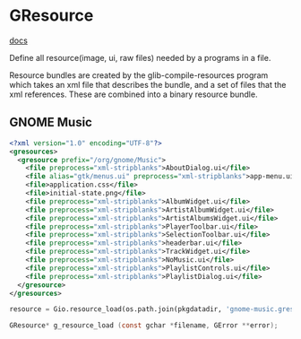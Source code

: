 # GResource

[docs](https://developer.gnome.org/gio/2.32/gio-GResource.html)

Define all resource(image, ui, raw files) needed by a programs in a file.

Resource bundles are created by the glib-compile-resources program which takes an xml file that describes the bundle, and a set of files that the xml references. These are combined into a binary resource bundle.

## GNOME Music
```xml
<?xml version="1.0" encoding="UTF-8"?>
<gresources>
  <gresource prefix="/org/gnome/Music">
    <file preprocess="xml-stripblanks">AboutDialog.ui</file>
    <file alias="gtk/menus.ui" preprocess="xml-stripblanks">app-menu.ui</file>
    <file>application.css</file>
    <file>initial-state.png</file>
    <file preprocess="xml-stripblanks">AlbumWidget.ui</file>
    <file preprocess="xml-stripblanks">ArtistAlbumWidget.ui</file>
    <file preprocess="xml-stripblanks">ArtistAlbumsWidget.ui</file>
    <file preprocess="xml-stripblanks">PlayerToolbar.ui</file>
    <file preprocess="xml-stripblanks">SelectionToolbar.ui</file>
    <file preprocess="xml-stripblanks">headerbar.ui</file>
    <file preprocess="xml-stripblanks">TrackWidget.ui</file>
    <file preprocess="xml-stripblanks">NoMusic.ui</file>
    <file preprocess="xml-stripblanks">PlaylistControls.ui</file>
    <file preprocess="xml-stripblanks">PlaylistDialog.ui</file>
  </gresource>
</gresources>
```
```python
resource = Gio.resource_load(os.path.join(pkgdatadir, 'gnome-music.gresource'))
```
```c
GResource* g_resource_load (const gchar *filename, GError **error);
```